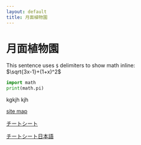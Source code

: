 ```yaml
---
layout: default
title: 月面植物園
---
```

<script type="text/x-mathjax-config">MathJax.Hub.Config({tex2jax:{inlineMath:[['\$','\$'],['\\(','\\)']],processEscapes:true},CommonHTML: {matchFontHeight:false}});</script>
<script type="text/javascript" async src="https://cdnjs.cloudflare.com/ajax/libs/mathjax/2.7.1/MathJax.js?config=TeX-MML-AM_CHTML"></script>

# 月面植物園
This sentence uses `$` delimiters to show math inline:  
$\sqrt{3x-1}+(1+x)^2$

~~~python
import math
print(math.pi)
~~~

kgkjh
kjh

[site map](1)

[チートシート](https://github.com/pages-themes/leap-day/blob/master/index.md)

[チートシート日本語](https://gist.github.com/mignonstyle/083c9e1651d7734f84c99b8cf49d57fa)


